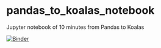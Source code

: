 # pandas_to_koalas_notebook
Jupyter notebook of 10 minutes from Pandas to Koalas

[![Binder](https://mybinder.org/badge_logo.svg)](https://mybinder.org/v2/gh/itholic/pandas_to_koalas_notebook/master?filepath=10_min_pandas_to_koalas.ipynb)
